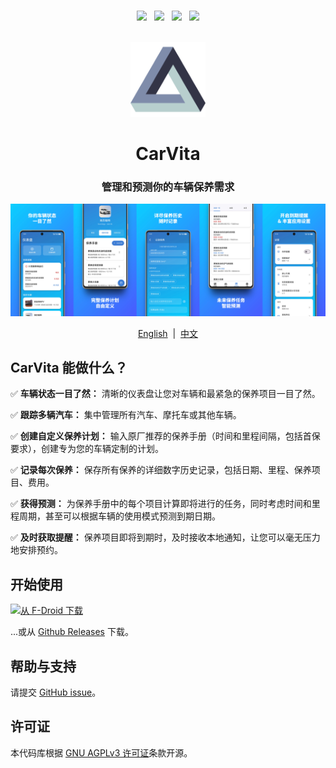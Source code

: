 <p align="center">
  <br/>
  <a href="https://opensource.org/license/agpl-v3" target="_blank"><img src="https://img.shields.io/github/license/JeziL/carvita?style=for-the-badge&color=39a9db&logoColor=000000&labelColor=ececec"></a>
  &nbsp;
  <img src="https://img.shields.io/github/actions/workflow/status/JeziL/carvita/flutter.yml?style=for-the-badge&logoColor=000000&labelColor=ececec">
  &nbsp;
  <a href="https://github.com/JeziL/carvita/releases/latest"><img src="https://img.shields.io/github/v/release/JeziL/carvita?style=for-the-badge&color=f39237&logoColor=000000&labelColor=ececec"></a>
  &nbsp;
  <a href="https://f-droid.org/packages/com.wangjinli.carvita" target="_blank"><img src="https://img.shields.io/f-droid/v/com.wangjinli.carvita?style=for-the-badge&color=f39237&logoColor=000000&labelColor=ececec"></a>
  <br/>
  <br/>
</p>

<p align="center">
  <img src="../../assets/icon/icon.png" width="120" title="CarVita">
</p>

<h1 align="center">CarVita</h1>
<h3 align="center">管理和预测你的车辆保养需求</h3>

![](../assets/feature_graphic/output/zh/gh-header_image.jpg)

<p align="center">
  <a href="../../README.md">English</a>
  &nbsp;|&nbsp;
  <a href="./README_zh.md">中文</a>
</p>

## CarVita 能做什么？

✅ **车辆状态一目了然：** 清晰的仪表盘让您对车辆和最紧急的保养项目一目了然。

✅ **跟踪多辆汽车：** 集中管理所有汽车、摩托车或其他车辆。

✅ **创建自定义保养计划：** 输入原厂推荐的保养手册（时间和里程间隔，包括首保要求），创建专为您的车辆定制的计划。

✅ **记录每次保养：** 保存所有保养的详细数字历史记录，包括日期、里程、保养项目、费用。

✅ **获得预测：** 为保养手册中的每个项目计算即将进行的任务，同时考虑时间和里程周期，甚至可以根据车辆的使用模式预测到期日期。

✅ **及时获取提醒：** 保养项目即将到期时，及时接收本地通知，让您可以毫无压力地安排预约。

## 开始使用

[<img src="https://f-droid.org/badge/get-it-on-zh-cn.png"
    alt="从 F-Droid 下载"
    height="80">](https://f-droid.org/packages/com.wangjinli.carvita)

...或从 [Github Releases](https://github.com/JeziL/carvita/releases/latest) 下载。

## 帮助与支持

请提交 [GitHub issue](https://github.com/JeziL/carvita/issues/new)。

## 许可证

本代码库根据 [GNU AGPLv3 许可证](../../LICENSE.txt)条款开源。
